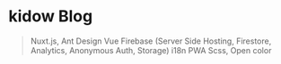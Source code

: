 # kidow Blog

> Nuxt.js, Ant Design Vue
> Firebase (Server Side Hosting, Firestore, Analytics, Anonymous Auth, Storage)
> i18n
> PWA
> Scss, Open color
